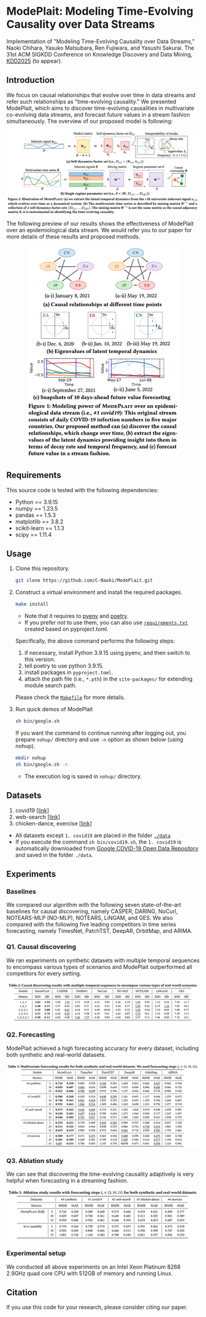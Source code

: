 # ModePlait: Modeling Time-Evolving Causality over Data Streams

Implementation of "Modeling Time-Evolving Causality over Data Streams," Naoki Chihara, Yasuko Matsubara, Ren Fujiwara, and Yasushi Sakurai. The 31st ACM SIGKDD Conference on Knowledge Discovery and Data Mining, [KDD2025](https://kdd2025.kdd.org/) (to appear).

## Introduction
We focus on causal relationships that evolve over time in data streams and refer such relationships as "time-evolving causality." We presented ModePlait, which aims to discover time-evolving causalities in multivariate co-evolving data streams, and forecast future values in a stream fashion simultaneously. The overview of our proposed model is following:

<p align="center">
  <img src=".\docs\assets\model.png" align=center />
</p>

The following preview of our results shows the effectiveness of ModePlait over an epidemiological data stream. We would refer you to our paper for more details of these results and proposed methods.

<p align="center">
  <img src=".\docs\assets\crown_jewel.png" align=center width=400 />
</p>

## Requirements
This source code is tested with the following dependencies:
- Python == 3.9.15
- numpy == 1.23.5
- pandas == 1.5.3
- matplotlib == 3.8.2
- scikit-learn == 1.1.3
- scipy == 1.11.4

## Usage
1. Clone this repository.
    ```bash
    git clone https://github.com/C-Naoki/ModePlait.git
    ```
2. Construct a virtual environment and install the required packages.
    ```bash
    make install
    ```
    - Note that it requires to [pyenv](https://github.com/pyenv/pyenv#installation) and [poetry](https://python-poetry.org/docs/#installation).
    - If you prefer not to use them, you can also use [`requirements.txt`](https://github.com/C-Naoki/ModePlait/blob/main/requirements.txt) created based on pyproject.toml.

    Specifically, the above command performs the following steps:
    1. if necessary, install Python 3.9.15 using pyenv, and then switch to this version.
    2. tell poetry to use python 3.9.15.
    3. install packages in `pyproject.toml`.
    4. attach the path file (i.e., `*.pth`) in the `site-packages/` for extending module search path.

    Please check the [`Makefile`](https://github.com/C-Naoki/ModePlait/blob/main/Makefile) for more details.

3. Run quick demos of ModePlait
    ```bash
    sh bin/google.sh
    ```
    If you want the command to continue running after logging out, you prepare `nohup/` directory and use `-n` option as shown below (using nohup).
    ```bash
    mkdir nohup
    sh bin/google.sh -n
    ```
    - The execution log is saved in `nohup/` directory.

## Datasets
1. covid19 [[link]](https://health.google.com/covid-19/open-data/)
2. web-search [[link]](https://trends.google.co.jp/trends/)
3. chicken-dance, exercise [[link]](http://mocap.cs.cmu.edu/)

- All datasets except `1. covid19` are placed in the folder [`./data`](https://github.com/C-Naoki/ModePlait/blob/main/data)
- If you execute the command `sh bin/covid19.sh`, the `1. covid19` is automatically downloaded from [Google COVID-19 Open Data Repository](https://health.google.com/covid-19/open-data/raw-data) and saved in the folder `./data`.

## Experiments
### Baselines
We compared our algorithm with the following seven state-of-the-art baselines for causal discovering, namely CASPER, DARING, NoCurl, NOTEARS-MLP (NO-MLP), NOTEARS, LiNGAM, and GES.
We also compared with the following five leading competitors in time series forecasting, namely TimesNet, PatchTST, DeepAR, OrbitMap, and ARIMA.

### Q1. Causal discovering
We ran experiments on synthetic datasets with multiple temporal sequences to encompass various types of scenarios and ModePlait outperformed all competitors for every setting.

<p align="center">
  <img src=".\docs\assets\causal.png" align=center />
</p>

### Q2. Forecasting
ModePlait achieved a high forecasting accuracy for every dataset, including both synthetic and real-world datasets.

<p align="center">
  <img src=".\docs\assets\forecasting.png" align=center />
</p>

### Q3. Ablation study
We can see that discovering the time-evolving causality adaptively is very helpful when forecasting in a streaming fashion.

<p align="center">
  <img src=".\docs\assets\ablation-study.png" align=center />
</p>

### Experimental setup
We conducted all above experiments on an Intel Xeon Platinum 8268 2.9GHz quad core CPU with 512GB of memory and running Linux.

## Citation
If you use this code for your research, please consider citing our paper.
```bibtex

```
